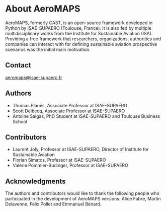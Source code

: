 # About AeroMAPS

AeroMAPS, formerly CAST, is an open-source framework developed in Python by ISAE-SUPAERO (Toulouse, France).
It is also fed by multiple multidisciplinary works from the Institute for Sustainable Aviation (ISA).
Providing a free framework that researchers, organizations, authorities and companies can interact with for
defining sustainable aviation prospective scenarios was the initial main motivation.


## Contact

aeromaps@isae-supaero.fr


## Authors

- Thomas Planès, Associate Professor at ISAE-SUPAERO
- Scott Delbecq, Associate Professor at ISAE-SUPAERO
- Antoine Salgas, PhD Student at ISAE-SUPAERO and Toulouse Business School


## Contributors

- Laurent Joly, Professor at ISAE-SUPAERO, Director of Institute for Sustainable Aviation
- Florian Simatos, Professor at ISAE-SUPAERO
- Valérie Pommier-Budinger, Professor at ISAE-SUPAERO


## Acknowledgments

The authors and contributors would like to thank the following people who participated in the development of AeroMAPS versions:
Alice Fabre, Martin Delavenne, Félix Pollet and Emmanuel Bénard.
